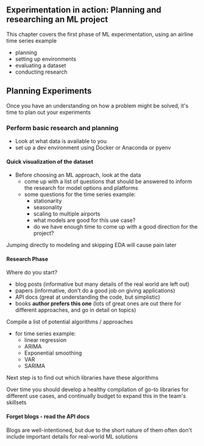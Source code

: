 ## Experimentation in action: Planning and researching an ML project

This chapter covers the first phase of ML experimentation, using an airline time series example

- planning
- setting up environments
- evaluating a dataset
- conducting research

## Planning Experiments

Once you have an understanding on how a problem might be solved, it's time to plan out your experiments

### Perform basic research and planning

- Look at what data is available to you
- set up a dev environment using Docker or Anaconda or pyenv

#### Quick visualization of the dataset

- Before choosing an ML approach, look at the data
  - come up with a list of questions that should be answered to inform the research for model options and platforms
  - some questions for the time series example:
    - stationarity
    - seasonality
    - scaling to multiple airports
    - what models are good for this use case?
    - do we have enough time to come up with a good direction for the project?

Jumping directly to modeling and skipping EDA will cause pain later

#### Research Phase

Where do you start?

- blog posts (informative but many details of the real world are left out)
- papers (informative, don't do a good job on giving applications)
- API docs (great at understanding the code, but simplistic)
- books **author prefers this one** (lots of great ones are out there for different approaches, and go in detail on topics)

Compile a list of potential algorithms / approaches

- for time series example:
  - linear regression
  - ARIMA
  - Exponential smoothing
  - VAR
  - SARIMA

Next step is to find out which libraries have these algorithms

Over time you should develop a healthy compilation of go-to libraries for different use cases, and continually budget to expand this in the team's skillsets

#### Forget blogs - read the API docs

Blogs are well-intentioned, but due to the short nature of them often don't include important details for real-world ML solutions

